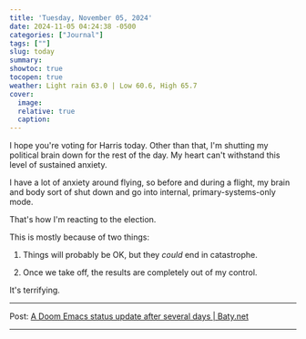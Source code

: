 ```yaml
---
title: 'Tuesday, November 05, 2024'
date: 2024-11-05 04:24:38 -0500
categories: ["Journal"]
tags: [""]
slug: today
summary: 
showtoc: true
tocopen: true
weather: Light rain 63.0 | Low 60.6, High 65.7
cover: 
  image: 
  relative: true
  caption: 
---
```


I hope you're voting for Harris today. Other than that, I'm shutting my political brain down for the rest of the day. My heart can't withstand this level of sustained anxiety.

I have a lot of anxiety around flying, so before and during a flight, my brain and body sort of shut down and go into internal, primary-systems-only mode.

That's how I'm reacting to the election.

This is mostly because of two things:

1. Things will probably be OK, but they _could_ end in catastrophe.

2. Once we take off, the results are completely out of my control.

It's terrifying.

----

Post: [A Doom Emacs status update after several days | Baty.net](/2024/11/a-doom-emacs-status-update-after-several-days/)

----

